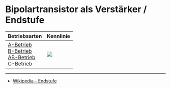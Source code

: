 # Bipolartransistor als Verstärker / Endstufe

| Betriebsarten                                                                                                      | Kennlinie                                       |
| ------------------------------------------------------------------------------------------------------------------ | ----------------------------------------------- |
| [A-Betrieb](A-Betrieb.md)<br>[B-Betrieb](B-Betrieb.md)<br>[AB-Betrieb](AB-Betrieb.md)<br>[C-Betrieb](C-Betrieb.md) | ![](assets/Pasted%20image%2020230922135134.png) |


---

- [Wikipedia - Endstufe](https://de.wikipedia.org/wiki/Endstufe)